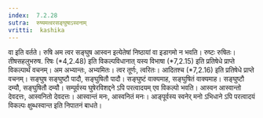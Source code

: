 ```yaml
---
index:  7.2.28
sutra:  रुष्यमत्वरसङ्घुषाऽस्वनाम्
vritti:  kashika 
---
```


वा इति वर्तते। रुषि अम त्वर सङ्घुष आस्वन इत्येतेषां निष्ठायां वा इडागमो न भवति। रुष्टः रुषितः। तीषसहलुभरुष. रिषः (*4,2.48) इति विकल्पविधानात् यस्य विभाषा (*7,2.15) इति प्रतिषेधे प्राप्ते विकल्पार्थं वचनम्। अम अभ्यान्तः, अभ्यमितः। त्वर तूर्णः, त्वरितः। आदितश्च (*7,2.16) इति प्रतिषेधे प्राप्ते वचनम्। सङ्घुष सङ्घुष्टौ पादौ, सङ्घुषितौ पादौ। सङ्घुष्टं वाक्यमाह, सङ्घुषितं वाक्यमाह। सङ्घुष्टौ दम्यौ, सङ्घुषितौ दम्यौ। सम्पूर्वस्य घुषेरविशद्दने ऽपि परत्वादयम् एव विकल्पो भवति। आस्वन आस्वान्तो देवदत्तः, आस्वनितो देवदत्तः। आस्वान्तं मनः, आस्वनितं मनः। आङ्पूर्वस्य स्वनेर् मनो ऽभिधाने ऽपि परत्वादयं विकल्पः क्षुब्धस्वान्त इति निपातनं बाधते।

